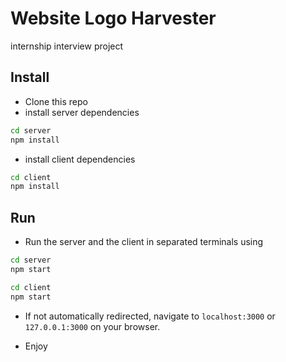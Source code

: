 # Website Logo Harvester

internship interview project

## Install

-   Clone this repo
-   install server dependencies

```bash
cd server
npm install
```

-   install client dependencies

```bash
cd client
npm install
```

## Run

-   Run the server and the client in separated terminals using

```bash
cd server
npm start
```

```bash
cd client
npm start
```

-   If not automatically redirected, navigate to `localhost:3000` or `127.0.0.1:3000` on your browser.

-   Enjoy
